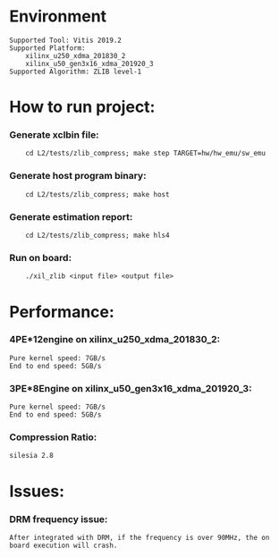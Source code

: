 # Environment
    Supported Tool: Vitis 2019.2
    Supported Platform: 
        xilinx_u250_xdma_201830_2
        xilinx_u50_gen3x16_xdma_201920_3
    Supported Algorithm: ZLIB level-1

# How to run project:
### Generate xclbin file:
```    
    cd L2/tests/zlib_compress; make step TARGET=hw/hw_emu/sw_emu
```   
### Generate host program binary:
```    
    cd L2/tests/zlib_compress; make host
```    
### Generate estimation report:
```    
    cd L2/tests/zlib_compress; make hls4
``` 
### Run on board:
```    
    ./xil_zlib <input file> <output file>
```    

# Performance:
### 4PE*12engine on xilinx_u250_xdma_201830_2:    
    Pure kernel speed: 7GB/s
    End to end speed: 5GB/s
    
### 3PE*8Engine on xilinx_u50_gen3x16_xdma_201920_3:    
    Pure kernel speed: 7GB/s
    End to end speed: 5GB/s    

### Compression Ratio:
    silesia 2.8
    
# Issues:
### DRM frequency issue:
    After integrated with DRM, if the frequency is over 90MHz, the on board execution will crash.

